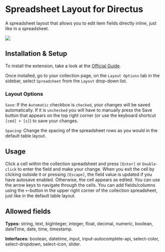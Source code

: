 # Spreadsheet Layout for Directus

A spreadsheet layout that allows you to edit item fields directly inline, just like in a spreadsheet.

![](https://raw.githubusercontent.com/directus-labs/extensions/main/packages/spreadsheet-layout/docs/preview.png)

## Installation & Setup

To install the extension, take a look at the [Official Guide](https://docs.directus.io/extensions/installing-extensions.html).

Once installed, go to your collection page, on the `Layout Options` tab in the sidebar, select `Spreadsheet` from the `Layout` drop-down list.

### Layout Options

`Save`: If the `Automatic` checkbox is `checked`, your changes will be saved automatically. If it is `unchecked` you will have to manually press the Save button that appears on the top right corner (or use the keyboard shortcut `[cmd] + [s]`) to save your changes.

`Spacing`: Change the spacing of the spreadsheet rows as you would in the default table layout.

## Usage

Click a cell within the collection spreadsheet and press `[Enter]` or `Double-click` to enter the field and make your change. When you exit the cell by clicking outside it or pressing `[Escape]`, the field value is updated if you have autosave enabled. Otherwise, the cell appears as edited. You can use the arrow keys to navigate through the cells. You can add fields/columns using the `+`-button in the upper right corner of the collection spreadsheet, just like in the default table layout.

## Allowed fields

**Types:** string, text, bigInteger, integer, float, decimal, numeric, boolean, dateTime, date, time, timestamp.

**Interfaces:** boolean, datetime, input, input-autocomplete-api, select-color, select-dropdown, select-icon, slider.
